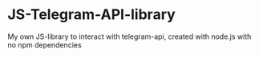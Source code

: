 #						 JS-Telegram-API-library
My own JS-library to interact with telegram-api, created with node.js with no npm dependencies
